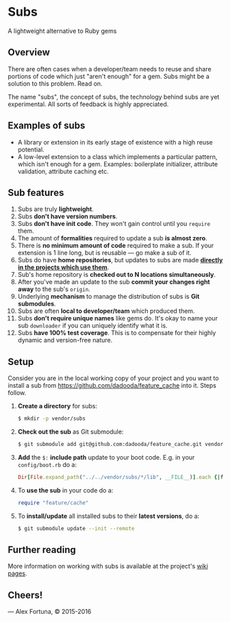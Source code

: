 Subs
====

A lightweight alternative to Ruby gems


Overview
--------

There are often cases when a developer/team needs to reuse and share portions of code which just "aren't enough" for a gem. Subs might be a solution to this problem. Read on.

The name "subs", the concept of subs, the technology behind subs are yet experimental. All sorts of feedback is highly appreciated.

Examples of subs
----------------

* A library or extension in its early stage of existence with a high reuse potential.
* A low-level extension to a  class which implements a particular pattern, which isn't enough for a gem. Examples: boilerplate initializer, attribute validation, attribute caching etc.

Sub features
------------

1. Subs are truly **lightweight**. 
  1. Subs **don't have version numbers**.
  2. Subs **don't have init code**. They won't gain control until you `require` them.
  3. The amount of **formalities** required to update a sub **is almost zero**.
  4. There is **no minimum amount of code** required to make a sub. If your extension is 1 line long, but is reusable &mdash; go make a sub of it.
2. Subs do have **home repositories**, but updates to subs are made [**directly in the projects which use them**](https://github.com/dadooda/subs/wiki/Common-procedures).
  1. Sub's home repository is **checked out to N locations simultaneously**.
  2. After you've made an update to the sub **commit your changes right away** to the sub's `origin`.
3. Underlying **mechanism** to manage the distribution of subs is **Git submodules**.
4. Subs are often **local to developer/team** which produced them.
  1. Subs **don't require unique names** like gems do. It's okay to name your sub `downloader` if you can uniquely identify what it is.
5. Subs **have 100% test coverage**. This is to compensate for their highly dynamic and version-free nature.

Setup
-----

Consider you are in the local working copy of your project and you want to install a sub from https://github.com/dadooda/feature_cache into it. Steps follow.

1. **Create a directory** for subs:

    ```sh
    $ mkdir -p vendor/subs
    ```

2. **Check out the sub** as Git submodule:

    ```sh
    $ git submodule add git@github.com:dadooda/feature_cache.git vendor/subs/feature_cache
    ```

3. **Add** the `$:` **include path** update to your boot code. E.g. in your `config/boot.rb` do a:

    ```ruby
    Dir[File.expand_path("../../vendor/subs/*/lib", __FILE__)].each {|fn| $: << fn if File.directory?(fn)}
    ```

4. To **use the sub** in your code do a:

    ```ruby
    require "feature/cache"
    ```

5. To **install/update** all installed subs to their **latest versions**, do a:

    ```sh
    $ git submodule update --init --remote
    ```

Further reading
---------------

More information on working with subs is available at the project's [wiki pages](https://github.com/dadooda/subs/wiki).

Cheers!
-------

&mdash; Alex Fortuna, &copy; 2015-2016
